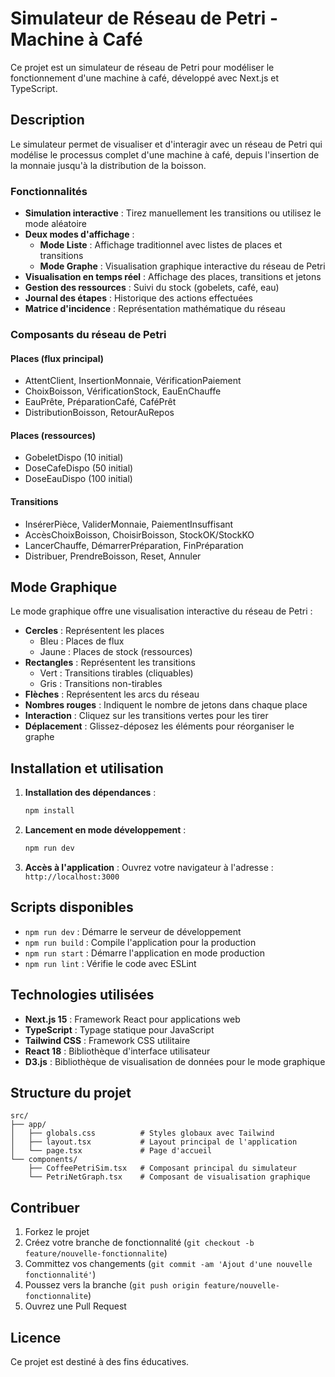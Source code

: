 # Simulateur de Réseau de Petri - Machine à Café

Ce projet est un simulateur de réseau de Petri pour modéliser le fonctionnement d'une machine à café, développé avec Next.js et TypeScript.

## Description

Le simulateur permet de visualiser et d'interagir avec un réseau de Petri qui modélise le processus complet d'une machine à café, depuis l'insertion de la monnaie jusqu'à la distribution de la boisson.

### Fonctionnalités

- **Simulation interactive** : Tirez manuellement les transitions ou utilisez le mode aléatoire
- **Deux modes d'affichage** :
  - **Mode Liste** : Affichage traditionnel avec listes de places et transitions
  - **Mode Graphe** : Visualisation graphique interactive du réseau de Petri
- **Visualisation en temps réel** : Affichage des places, transitions et jetons
- **Gestion des ressources** : Suivi du stock (gobelets, café, eau)
- **Journal des étapes** : Historique des actions effectuées
- **Matrice d'incidence** : Représentation mathématique du réseau

### Composants du réseau de Petri

#### Places (flux principal)
- AttentClient, InsertionMonnaie, VérificationPaiement
- ChoixBoisson, VérificationStock, EauEnChauffe
- EauPrête, PréparationCafé, CaféPrêt
- DistributionBoisson, RetourAuRepos

#### Places (ressources)
- GobeletDispo (10 initial)
- DoseCafeDispo (50 initial)
- DoseEauDispo (100 initial)

#### Transitions
- InsérerPièce, ValiderMonnaie, PaiementInsuffisant
- AccèsChoixBoisson, ChoisirBoisson, StockOK/StockKO
- LancerChauffe, DémarrerPréparation, FinPréparation
- Distribuer, PrendreBoisson, Reset, Annuler

## Mode Graphique

Le mode graphique offre une visualisation interactive du réseau de Petri :

- **Cercles** : Représentent les places
  - Bleu : Places de flux 
  - Jaune : Places de stock (ressources)
- **Rectangles** : Représentent les transitions
  - Vert : Transitions tirables (cliquables)
  - Gris : Transitions non-tirables
- **Flèches** : Représentent les arcs du réseau
- **Nombres rouges** : Indiquent le nombre de jetons dans chaque place
- **Interaction** : Cliquez sur les transitions vertes pour les tirer
- **Déplacement** : Glissez-déposez les éléments pour réorganiser le graphe

## Installation et utilisation

1. **Installation des dépendances** :
   ```bash
   npm install
   ```

2. **Lancement en mode développement** :
   ```bash
   npm run dev
   ```

3. **Accès à l'application** :
   Ouvrez votre navigateur à l'adresse : `http://localhost:3000`

## Scripts disponibles

- `npm run dev` : Démarre le serveur de développement
- `npm run build` : Compile l'application pour la production
- `npm run start` : Démarre l'application en mode production
- `npm run lint` : Vérifie le code avec ESLint

## Technologies utilisées

- **Next.js 15** : Framework React pour applications web
- **TypeScript** : Typage statique pour JavaScript
- **Tailwind CSS** : Framework CSS utilitaire
- **React 18** : Bibliothèque d'interface utilisateur
- **D3.js** : Bibliothèque de visualisation de données pour le mode graphique

## Structure du projet

```
src/
├── app/
│   ├── globals.css          # Styles globaux avec Tailwind
│   ├── layout.tsx           # Layout principal de l'application
│   └── page.tsx             # Page d'accueil
└── components/
    ├── CoffeePetriSim.tsx   # Composant principal du simulateur
    └── PetriNetGraph.tsx    # Composant de visualisation graphique
```

## Contribuer

1. Forkez le projet
2. Créez votre branche de fonctionnalité (`git checkout -b feature/nouvelle-fonctionnalite`)
3. Committez vos changements (`git commit -am 'Ajout d'une nouvelle fonctionnalité'`)
4. Poussez vers la branche (`git push origin feature/nouvelle-fonctionnalite`)
5. Ouvrez une Pull Request

## Licence

Ce projet est destiné à des fins éducatives.
